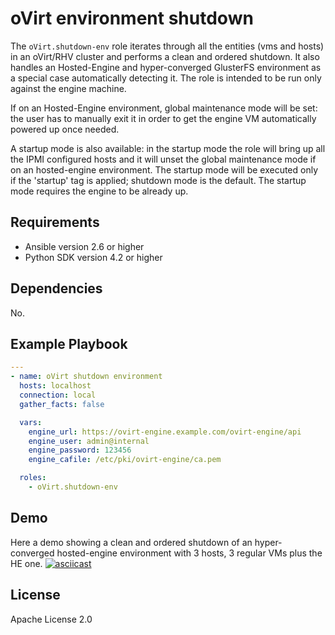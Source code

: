 oVirt environment shutdown
=========

The `oVirt.shutdown-env` role iterates through all the entities (vms and hosts) in an oVirt/RHV cluster and performs a clean and ordered shutdown.
It also handles an Hosted-Engine and hyper-converged GlusterFS environment as a special case automatically detecting it.
The role is intended to be run only against the engine machine.

If on an Hosted-Engine environment, global maintenance mode will be set:
the user has to manually exit it in order to get the engine VM automatically powered up once needed. 

A startup mode is also available:
in the startup mode the role will bring up all the IPMI configured hosts and it
will unset the global maintenance mode if on an hosted-engine environment.
The startup mode will be executed only if the 'startup' tag is applied; shutdown mode is the default.
The startup mode requires the engine to be already up.

Requirements
------------

 * Ansible version 2.6 or higher
 * Python SDK version 4.2 or higher

Dependencies
------------

No.

Example Playbook
----------------

```yaml
---
- name: oVirt shutdown environment
  hosts: localhost
  connection: local
  gather_facts: false

  vars:
    engine_url: https://ovirt-engine.example.com/ovirt-engine/api
    engine_user: admin@internal
    engine_password: 123456
    engine_cafile: /etc/pki/ovirt-engine/ca.pem

  roles:
    - oVirt.shutdown-env
```

Demo
----
 Here a demo showing a clean and ordered shutdown of an hyper-converged hosted-engine environment with 3 hosts, 3 regular VMs plus the HE one.
[![asciicast](https://asciinema.org/a/vZJ6xFEU1POYyS8mEKF9lcV63.png)](https://asciinema.org/a/vZJ6xFEU1POYyS8mEKF9lcV63)

License
-------

Apache License 2.0
